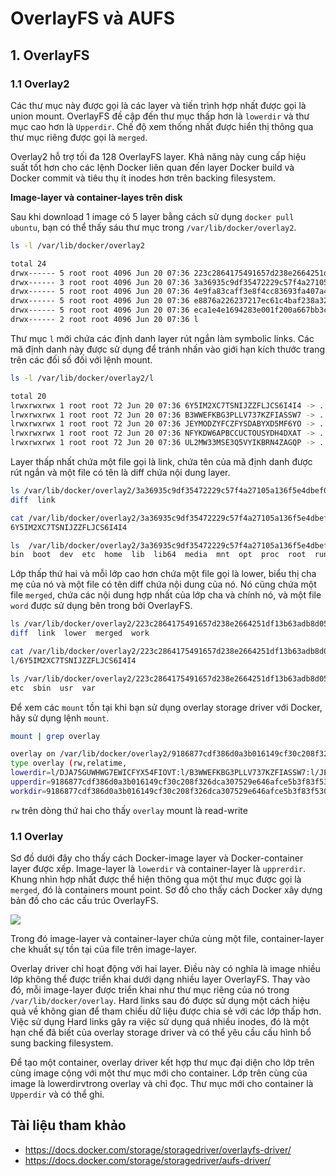 # OverlayFS và AUFS
## 1. OverlayFS
### 1.1 Overlay2

Các thư mục này được gọi là các layer và tiến trình hợp nhất được gọi là union mount. OverlayFS đề cập đến thư mục thấp hơn là `lowerdir` và thư mục cao hơn là `Upperdir`. Chế độ xem thống nhất được hiển thị thông qua thư mục riêng được gọi là `merged`.

Overlay2 hỗ trợ tối đa 128 OverlayFS layer. Khả năng này cung cấp hiệu suất tốt hơn cho các lệnh Docker liên quan đến layer Docker build và Docker commit và tiêu thụ ít inodes hơn trên backing filesystem.

**Image-layer và container-layes trên disk**

Sau khi download 1 image có 5 layer bằng cách sử dụng `docker pull ubuntu`, bạn có thể thấy sáu thư mục trong `/var/lib/docker/overlay2`.
```sh
ls -l /var/lib/docker/overlay2

total 24
drwx------ 5 root root 4096 Jun 20 07:36 223c2864175491657d238e2664251df13b63adb8d050924fd1bfcdb278b866f7
drwx------ 3 root root 4096 Jun 20 07:36 3a36935c9df35472229c57f4a27105a136f5e4dbef0f87905b2e506e494e348b
drwx------ 5 root root 4096 Jun 20 07:36 4e9fa83caff3e8f4cc83693fa407a4a9fac9573deaf481506c102d484dd1e6a1
drwx------ 5 root root 4096 Jun 20 07:36 e8876a226237217ec61c4baf238a32992291d059fdac95ed6303bdff3f59cff5
drwx------ 5 root root 4096 Jun 20 07:36 eca1e4e1694283e001f200a667bb3cb40853cf2d1b12c29feda7422fed78afed
drwx------ 2 root root 4096 Jun 20 07:36 l
```
Thư mục `l` mới chứa các định danh layer rút ngắn làm symbolic links. Các mã định danh này được sử dụng để tránh nhấn vào giới hạn kích thước trang trên các đối số đối với lệnh mount.
```sh
ls -l /var/lib/docker/overlay2/l

total 20
lrwxrwxrwx 1 root root 72 Jun 20 07:36 6Y5IM2XC7TSNIJZZFLJCS6I4I4 -> ../3a36935c9df35472229c57f4a27105a136f5e4dbef0f87905b2e506e494e348b/diff
lrwxrwxrwx 1 root root 72 Jun 20 07:36 B3WWEFKBG3PLLV737KZFIASSW7 -> ../4e9fa83caff3e8f4cc83693fa407a4a9fac9573deaf481506c102d484dd1e6a1/diff
lrwxrwxrwx 1 root root 72 Jun 20 07:36 JEYMODZYFCZFYSDABYXD5MF6YO -> ../eca1e4e1694283e001f200a667bb3cb40853cf2d1b12c29feda7422fed78afed/diff
lrwxrwxrwx 1 root root 72 Jun 20 07:36 NFYKDW6APBCCUCTOUSYDH4DXAT -> ../223c2864175491657d238e2664251df13b63adb8d050924fd1bfcdb278b866f7/diff
lrwxrwxrwx 1 root root 72 Jun 20 07:36 UL2MW33MSE3Q5VYIKBRN4ZAGQP -> ../e8876a226237217ec61c4baf238a32992291d059fdac95ed6303bdff3f59cff5/diff
```
Layer thấp nhất chứa một file gọi là link, chứa tên của mã định danh được rút ngắn và một file có tên là diff chứa nội dung layer.
```sh
ls /var/lib/docker/overlay2/3a36935c9df35472229c57f4a27105a136f5e4dbef0f87905b2e506e494e348b/
diff  link
```
```sh
cat /var/lib/docker/overlay2/3a36935c9df35472229c57f4a27105a136f5e4dbef0f87905b2e506e494e348b/link
6Y5IM2XC7TSNIJZZFLJCS6I4I4
```
```sh
ls  /var/lib/docker/overlay2/3a36935c9df35472229c57f4a27105a136f5e4dbef0f87905b2e506e494e348b/diff
bin  boot  dev  etc  home  lib  lib64  media  mnt  opt  proc  root  run  sbin  srv  sys  tmp  usr  var
```

Lớp thấp thứ hai và mỗi lớp cao hơn chứa một file gọi là lower, biểu thị cha mẹ của nó và một file có tên diff chứa nội dung của nó. Nó cũng chứa một file `merged`, chứa các nội dung hợp nhất của lớp cha và chính nó, và một file `word` được sử dụng bên trong bởi OverlayFS.

```sh
ls /var/lib/docker/overlay2/223c2864175491657d238e2664251df13b63adb8d050924fd1bfcdb278b866f7
diff  link  lower  merged  work
```
```sh
cat /var/lib/docker/overlay2/223c2864175491657d238e2664251df13b63adb8d050924fd1bfcdb278b866f7/lower
l/6Y5IM2XC7TSNIJZZFLJCS6I4I4
```
```sh
ls /var/lib/docker/overlay2/223c2864175491657d238e2664251df13b63adb8d050924fd1bfcdb278b866f7/diff/
etc  sbin  usr  var
```

Để xem các `mount` tồn tại khi bạn sử dụng overlay storage driver với Docker, hãy sử dụng lệnh `mount`.
```sh
mount | grep overlay

overlay on /var/lib/docker/overlay2/9186877cdf386d0a3b016149cf30c208f326dca307529e646afce5b3f83f5304/merged
type overlay (rw,relatime,
lowerdir=l/DJA75GUWHWG7EWICFYX54FIOVT:l/B3WWEFKBG3PLLV737KZFIASSW7:l/JEYMODZYFCZFYSDABYXD5MF6YO:l/UL2MW33MSE3Q5VYIKBRN4ZAGQP:l/NFYKDW6APBCCUCTOUSYDH4DXAT:l/6Y5IM2XC7TSNIJZZFLJCS6I4I4,
upperdir=9186877cdf386d0a3b016149cf30c208f326dca307529e646afce5b3f83f5304/diff,
workdir=9186877cdf386d0a3b016149cf30c208f326dca307529e646afce5b3f83f5304/work)
```
`rw` trên dòng thứ hai cho thấy `overlay` mount là read-write

### 1.1 Overlay

Sơ đồ dưới đây cho thấy cách Docker-image layer và Docker-container layer được xếp. Image-layer là `lowerdir` và container-layer là `upprerdir`. Khung nhìn hợp nhất được thể hiện thông qua một thư mục được gọi là `merged`, đó là containers mount point. Sơ đồ cho thấy cách Docker xây dựng bản đồ cho các cấu trúc OverlayFS.

<img src=https://i.imgur.com/xZqnMRm.png>

Trong đó image-layer và container-layer chứa cùng một file, container-layer che khuất sự tồn tại của file trên image-layer.

Overlay driver chỉ hoạt động với hai layer. Điều này có nghĩa là image nhiều lớp không thể được triển khai dưới dạng nhiều layer OverlayFS. Thay vào đó, mỗi image-layer được triển khai như thư mục riêng của nó trong `/var/lib/docker/overlay`. Hard links sau đó được sử dụng một cách hiệu quả về không gian để tham chiếu dữ liệu được chia sẻ với các lớp thấp hơn. Việc sử dụng Hard links gây ra việc sử dụng quá nhiều inodes, đó là một hạn chế đã biết của overlay storage driver và có thể yêu cầu cấu hình bổ sung backing filesystem. 

Để tạo một container, overlay driver kết hợp thư mục đại diện cho lớp trên cùng image cộng với một thư mục mới cho container. Lớp trên cùng của image là lowerdirvtrong overlay và chỉ đọc. Thư mục mới cho container là `Upperdir` và có thể ghi.

## Tài liệu tham khảo
- https://docs.docker.com/storage/storagedriver/overlayfs-driver/
- https://docs.docker.com/storage/storagedriver/aufs-driver/
